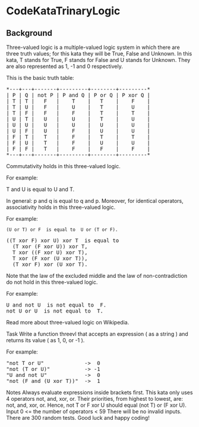 # CodeKataTrinaryLogic
## Background
Three-valued logic is a multiple-valued logic system in which there are three truth values; for this kata they will be True, False and Unknown. In this kata, T stands for True, F stands for False and U stands for Unknown. They are also represented as 1, -1 and 0 respectively.

This is the basic truth table:
<pre>
*---+---+-------+---------+--------+---------*
| P | Q | not P | P and Q | P or Q | P xor Q |
| T | T |   F   |    T    |   T    |    F    |
| T | U |   F   |    U    |   T    |    U    |
| T | F |   F   |    F    |   T    |    T    |
| U | T |   U   |    U    |   T    |    U    |
| U | U |   U   |    U    |   U    |    U    |
| U | F |   U   |    F    |   U    |    U    |
| F | T |   T   |    F    |   T    |    T    |
| F | U |   T   |    F    |   U    |    U    |
| F | F |   T   |    F    |   F    |    F    |
*---+---+-------+---------+--------+---------*
</pre>
Commutativity holds in this three-valued logic.

For example:

T and U  is equal to  U and T.

In general:
p and q  is equal to  q and p.
Moreover, for identical operators, associativity holds in this three-valued logic.

For example:

`(U or T) or F  is equal to  U or (T or F).`
<pre>
((T xor F) xor U) xor T  is equal to
  (T xor (F xor U)) xor T,
  T xor ((F xor U) xor T), 
  T xor (F xor (U xor T)),
  (T xor F) xor (U xor T).
</pre>
Note that the law of the excluded middle and the law of non-contradiction do not hold in this three-valued logic.

For example:
<pre>
U and not U  is not equal to  F.
not U or U  is not equal to  T.
</pre>
Read more about three-valued logic on Wikipedia.

Task
Write a function threevl that accepts an expression ( as a string ) and returns its value ( as 1, 0, or -1 ).

For example:
<pre>
"not T or U"             ->  0
"not (T or U)"           -> -1
"U and not U"            ->  0
"not (F and (U xor T))"  ->  1
</pre>
Notes
Always evaluate expressions inside brackets first.
This kata only uses 4 operators not, and, xor, or.
Their priorities, from highest to lowest, are: not, and, xor, or. Hence, not T or F xor U should equal (not T) or (F xor U).
Input
0 <= the number of operators < 59
There will be no invalid inputs.
There are 300 random tests. Good luck and happy coding!
